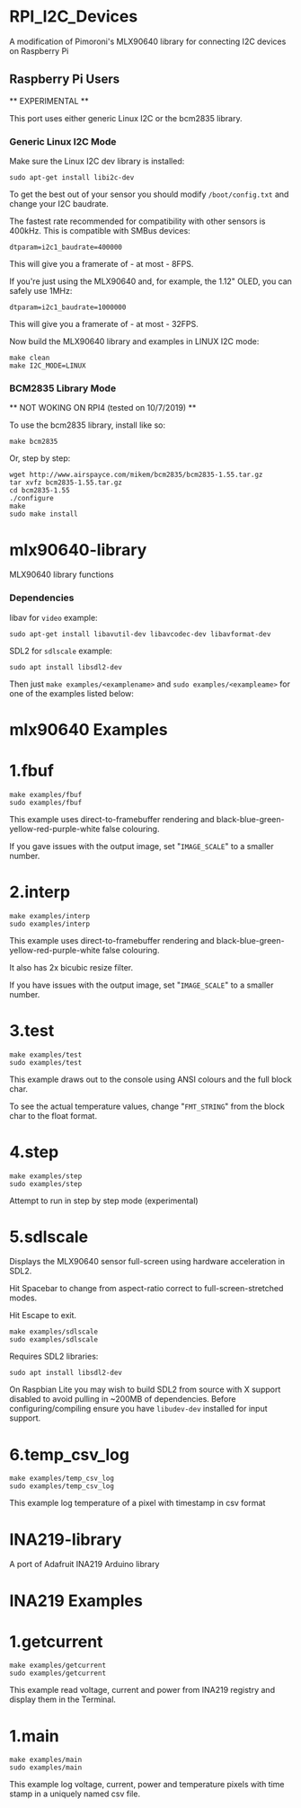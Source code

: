 # RPI_I2C_Devices
A modification of Pimoroni's MLX90640 library for connecting I2C devices on Raspberry Pi


## Raspberry Pi Users

** EXPERIMENTAL **

This port uses either generic Linux I2C or the  bcm2835 library.

### Generic Linux I2C Mode

Make sure the Linux I2C dev library is installed:

```text
sudo apt-get install libi2c-dev
```

To get the best out of your sensor you should modify `/boot/config.txt` and change your I2C baudrate.

The fastest rate recommended for compatibility with other sensors is 400kHz. This is compatible with SMBus devices:

```text
dtparam=i2c1_baudrate=400000
```

This will give you a framerate of - at most - 8FPS.

If you're just using the MLX90640 and, for example, the 1.12" OLED, you can safely use 1MHz:

```text
dtparam=i2c1_baudrate=1000000
```

This will give you a framerate of - at most - 32FPS.

Now build the MLX90640 library and examples in LINUX I2C mode:

```text
make clean
make I2C_MODE=LINUX
```

### BCM2835 Library Mode

** NOT WOKING ON RPI4 (tested on 10/7/2019) **

To use the bcm2835 library, install like so:


```text
make bcm2835
```

Or, step by step:

```text
wget http://www.airspayce.com/mikem/bcm2835/bcm2835-1.55.tar.gz
tar xvfz bcm2835-1.55.tar.gz
cd bcm2835-1.55
./configure
make
sudo make install
```
# mlx90640-library
MLX90640 library functions

### Dependencies

libav for `video` example:

```text
sudo apt-get install libavutil-dev libavcodec-dev libavformat-dev
```

SDL2 for `sdlscale` example:

```text
sudo apt install libsdl2-dev
```

Then just `make examples/<examplename>` and `sudo examples/<exampleame>` for one of the examples listed below:

# mlx90640 Examples
# 1.fbuf

```
make examples/fbuf
sudo examples/fbuf
```

This example uses direct-to-framebuffer rendering and black-blue-green-yellow-red-purple-white false colouring.

If you gave issues with the output image, set "`IMAGE_SCALE`" to a smaller number.

# 2.interp

```
make examples/interp
sudo examples/interp
```

This example uses direct-to-framebuffer rendering and black-blue-green-yellow-red-purple-white false colouring.

It also has 2x bicubic resize filter.

If you have issues with the output image, set "`IMAGE_SCALE`" to a smaller number.

# 3.test

```
make examples/test
sudo examples/test
```

This example draws out to the console using ANSI colours and the full block char.

To see the actual temperature values, change "`FMT_STRING`" from the block char to the float format.

# 4.step

```
make examples/step
sudo examples/step
```

Attempt to run in step by step mode (experimental)

# 5.sdlscale

Displays the MLX90640 sensor full-screen using hardware acceleration in SDL2.

Hit Spacebar to change from aspect-ratio correct to full-screen-stretched modes.

Hit Escape to exit.

```
make examples/sdlscale
sudo examples/sdlscale
```

Requires SDL2 libraries:

```
sudo apt install libsdl2-dev
```

On Raspbian Lite you may wish to build SDL2 from source with X support disabled to avoid pulling in ~200MB of dependencies. Before configuring/compiling ensure you have `libudev-dev` installed for input support.

# 6.temp_csv_log

```
make examples/temp_csv_log
sudo examples/temp_csv_log
```

This example log temperature of a pixel with timestamp in csv format

# INA219-library
A port of Adafruit INA219 Arduino library

# INA219 Examples
# 1.getcurrent

```
make examples/getcurrent
sudo examples/getcurrent
```

This example read voltage, current and power from INA219 registry and display them in the Terminal.

# 1.main

```
make examples/main
sudo examples/main
```

This example log voltage, current, power and temperature pixels with time stamp in a uniquely named csv file.

